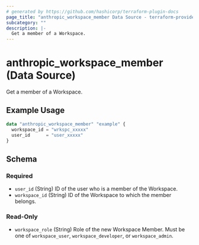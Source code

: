 ```yaml
---
# generated by https://github.com/hashicorp/terraform-plugin-docs
page_title: "anthropic_workspace_member Data Source - terraform-provider-anthropic"
subcategory: ""
description: |-
  Get a member of a Workspace.
---
```


# anthropic_workspace_member (Data Source)

Get a member of a Workspace.

## Example Usage

```terraform
data "anthropic_workspace_member" "example" {
  workspace_id = "wrkspc_xxxxx"
  user_id      = "user_xxxxx"
}
```

<!-- schema generated by tfplugindocs -->
## Schema

### Required

- `user_id` (String) ID of the user who is a member of the Workspace.
- `workspace_id` (String) ID of the Workspace to which the member belongs.

### Read-Only

- `workspace_role` (String) Role of the new Workspace Member. Must be one of `workspace_user`, `workspace_developer`, or `workspace_admin`.
